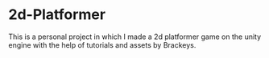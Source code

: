# 2d-Platformer
This is a personal project in which I made a 2d platformer game on the unity engine with the help of tutorials and assets by Brackeys.
